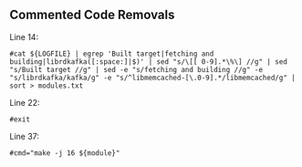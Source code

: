 ## Commented Code Removals

Line 14:
```
#cat ${LOGFILE} | egrep 'Built target|fetching and building|librdkafka([:space:]|$)' | sed "s/\[[ 0-9].*\%\] //g" | sed "s/Built target //g" | sed -e "s/fetching and building //g" -e "s/librdkafka/kafka/g" -e "s/^libmemcached-[\.0-9].*/libmemcached/g" | sort > modules.txt
```

Line 22:
```
#exit
```

Line 37:
```
#cmd="make -j 16 ${module}"
```

